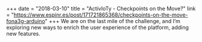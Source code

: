 +++
date = "2018-03-10"
title = "ActivIoTy - Checkpoints on the Move?"
link = "https://www.espinr.es/post/171721865368/checkpoints-on-the-move-fona3g-arduino"
+++
We are on the last mile of the challenge, and I’m exploring new ways to enrich the user experience of the platform, adding new features.